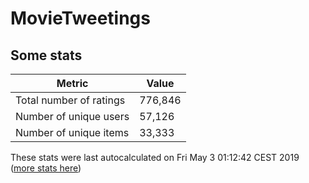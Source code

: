 # MovieTweetings
## Some stats

Metric | Value
--- | ---
Total number of ratings                 | 776,846
Number of unique users                  | 57,126
Number of unique items                  | 33,333
These stats were last autocalculated on Fri May 3 01:12:42 CEST 2019  ([more stats here](./stats.md))

